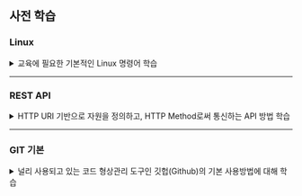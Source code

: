 ## 사전 학습

### Linux
<details>
<summary>교육에 필요한 기본적인 Linux 명령어 학습</summary>
<p>

- <b>파일시스템 탐색 </b>
  - ls  # 파일과 디렉토리의 모든 정보 보기
  - pwd  # 현재 작업 중인 디렉토리 위치 보기
  - mkdir m-workspace  # 새 폴더 만들기
  - cd my-workspace  # 디릭토리 이동 명령 
    
- <b>문서 편집하기</b>
  - nano deployment.yaml   # 파일 생성
  - 내용에 "hello world" 입력
  - 저장 & 종료 : Ctrl + x 입력 후,  y 입력
  - ls   # 생성된 파일 확인 : 
  - cat deployment.yaml    # 파일 내용의 확인

- <b>프로그램(패키지) 설치 및 제거- Ubuntu Linux</b>
  - ap-get update # 리포지토리에서 패키지 목록을 다운로드하고 "업데이트"하여 최신 버전의 패키지 정보 갱신 
  - ap-get install nano # nano 패키지 설치  
  - ap-get upgrade nano # nano 최신버전 적용
  - ap-get remove nano # nano 패키지 삭제
  - apt-installed list # 설치된 패키지 정보 확인
  - 패키지 관리자
    - 알파인 리눅스(Alpine Linux)  : apk
    - 센트 OS(CentOS) : yum
  - root 권한이 아닐 경우, sudo 를 붙여서 실행(sudo그룹에 user가 맴버로 존재해야 함)

- <b>리다이렉션 & 파이프 (|)</b>
  - 파이프(|) : 프로세스간 선행 표준 출력을 후행 표준 입력으로 사용
    - cat deployment.yaml
    - ls | grep deployment.yaml
    - cat deployment.yaml  | grep "hello"   # 파일에서 특정 문자열 검색
  - 리다이렉션 : 스트림의 흐름을 콘솔이 아닌 파일로 제어
    - ls > ls.txt # ls 명령어의 결과를 콘솔이 아닌, 파일로 기록
    - head < ls.txt # ls.txt의 출력을 head의 입력 스트림으로, 10 lines 출력
    - head < ls.txt > ls2.txt
    - echo "hello, world 2" > deployment2.yaml   # 첫번째 명령의 결과를 두번째 파일로 저장
    - echo "hello, korea" >> deployment2.yaml   # 첫번째 명령의 결과를 두번째 파일의 끝에 추가
  - << (Here Document  : 실행 중 임시 파일을 만들어 Stdin에 연결)
    - 예시 #1. 멀티라인 입력
        > cat << EOF<br>
        > Hi~<br>
        > My name is Park yong joo.<br>
        > EOF<br>

    - 예시 #2. 환경변수 활용
        > cat << EOF<br>
        > $ PWD<br>
        > A=Hello,World <br>
        > $ A <br>
        > EOF <br>

- <b>파일 핸들링</b>
  - 복사
    - cp deployment.yaml deployment_backup.yaml
  - 삭제
    - rm deployment.yaml
    - cd ..
    - rm -rf my-workspace

- </b>유용한 명령어</b>
  - clear   # 창의 내용이 많아서 혼란 스러울 때
  - 탭 (tab) 키 : 폴더 , 또는 파일명이 길 경우 , 첫 두 세문자 입력 후 ‘tab’ 키를 누르면 파일명 자동 완성 유용
  - watch 명령어 : 입력한 명령어의 결과를 일정한 주기 초 단위 모니터링 하기 위한 명령
    - watch ls
    - touch test.txt
    - rm test.txt
  - history  # 내가 입력한 명령어에 대한 기록 : 앞서 긴 명령을 입력한 후 , 재 입력 필요가 있을 때 history 로부터 Copy & Paste

</p>
</details>
<hr />


### REST API

<details>
<summary>HTTP URI 기반으로 자원을 정의하고, HTTP Method로써 통신하는 API 방법 학습</summary>
<p>


- 2000년 웹의 창시자 중 한사람인 Roy T.Fielding가 소개, Representational safe transfer(REST)의 약어
- REST 특성
  - 유니폼 인터페이스(Uniform Interface)
  - 무상태(Stateless)- MSA 구현에 적합
  - 캐쉬 (Cache)- HTTP Cache function 활용
  - 자기 서술성(Sel-Descriptiveness)
    - HATEOS를 이용, HTTP Response에 다음 액션 또는 관련 링크 표시
    - Spring Data REST에서 HATEOAS 기본 제공 
      
- REST는 리소스, 메서드, 메시지의 3가지 요소로 구성
  - HTTP 호출 예제 : "이름이 apexacme인 User를 생성한다."
  - REST 표현 
      "HTTP POST, http://m-web/users/
      {
      	"users":{
      		"name":"apexacme"
      	}
      }			"
- User의 리소스 타입을 http://m-web/users/ 로 정의했다면, apexacme라는 id를 갖는 리소스는 http://m-web/users/apexacme 라는 형태로 정의
- httpie를 사용한 HTTP 메서드 예시
  - 생성: POST 
      "http POST, http://myweb/users/
      {  
         "id":"apexacme",
         "name": "Park Yong Joo",
         "address":"seoul"
      }"
  - 조회: GET
      "http GET, http://myweb/users/apexacme"
  - 수정: PUT(리소스의 전체 교체), PATCH(자원의 부분 교체)
      "http PUT, http://myweb/users/apexacme
      {     
         "address":"pusan"
      }"
  - DELETE: 삭제
      "http DELETE, http://myweb/users/apexacme"
      
### REST API Hand-On

- REST Client 도구- Httpie 
  - Online 툴 : https://httpie.org/run
  - Linux(Ubuntu) Httpie 설치: 
    - sudo apt update
    - sudo apt install httpie
    - Windows Httpie 설치: https://github.com/TheOpenCloudEngine/uEngin-cloud/wiki/Httpi-%EC%84%A4%EC%B9%98

- Hand-On Target Server : http://jsonplaceholder.typicode.com/todos
  - REST API Sample : 
      - http GET http://jsonplaceholder.typicode.com/todos
      - http POST http://jsonplaceholder.typicode.com/todos completed=true id=201 title="TEST" userId=11


</p>
</details>
<hr />

### GIT 기본
<details>
<summary>널리 사용되고 있는 코드 형상관리 도구인 깃헙(Github)의 기본 사용방법에 대해 학습</summary>
<p>


- 폴더 생성
  - mkdir gittest
  - cd gittest
- git init
- git add .
- echo "hello" > hello.txt
- git status
- git reset
- git commit-m "init"
- git config-global user.email "you@example.com"
- git config-global user.name "Your Name"
- git remote-v
- git remote add origin https://github.com/[YourName]/demo.git
- git push-u origin master
- git pull origin master

<details>
<summary><b>브랜치(Branch) 작업</b></summary>
 
- git branch
- git branch dev
- git status : on master branch
- git checkout dev
- git status : on dev branch
- echo hello2 > README2.md
- git add .
- git commit-m 'dev commit'
- git push -u origin dev
  
- 브랜치를 master 로 병합
  - git checkout master
  - git merge dev
  - git push -u origin master
  
- 브랜치 작업 후 merge 시 충돌 났을때
- dev 브랜치와 master 브랜치의 같은 파일 README2.md 를 모두 수정해 보고
- 마스터 브랜치에서 병합 시,
  
  - 브랜치 삭제- 보통은 지우지 않음..
  - git branch-d dev ( 로컬에서만 삭제됨 )
  - git push origin --delete dev  ( 원격 브랜치 삭제 )

</details>
      
<details>
<summary><b>태그(Tag) 작업</b></summary>      

- git tag v1.0  
  
- git tag-l
- git push-tags
- git tag-d v1.0
- git push origin :v1.0
- git reset--hard origin/master
- 로컬에 커밋한 내용을 되돌릴 때

</details>



</p>
</details>

<br/>

